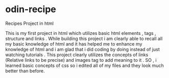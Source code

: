 # odin-recipe

Recipes Project in html

This is my first project in html which utilizes basic html elements , tags , structure and links . While building this project i am clearly able to recall all my basic knowledge of html and it has helped me to enhance my knowledge of html and i am glad that i did coding by doing instead of just watching tutorials . This project clearly utilizes the concepts of links (Relative links to be precise) and images tag to add meaning to it . SO , i learned basic concepts of css so i edited all of my files and they look much better than before.
